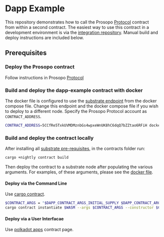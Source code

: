# Dapp Example

This repository demonstrates how to call the Prosopo [Protocol](https://github.com/prosopo-io/protocol) contract from within a second contract. The easiest way to use this contract in a development environment is via the [integration repository](https://github.com/prosopo-io/integration). Manual build and deploy instructions are included below.

## Prerequisites

### Deploy the Prosopo contract

Follow instructions in Prosopo [Protocol](https://github.com/prosopo-io/protocol)

### Build and deploy the dapp-example contract with docker

The docker file is configured to use the [substrate endpoint](https://github.com/prosopo-io/dapp-example/blob/859ed5088bd77273819023823e6a0c5fb241f0b3/docker/contracts.dapp.dockerfile#L9) from the docker compose file. Change this endpoint and the docker compose file if you wish to deploy to a different node. Specify the Prosopo Protocol account as `CONTRACT_ADDRESS`.

```bash
CONTRACT_ADDRESS=5CCfRe5TxkUVMDMznbGs4wpxeWnUK8hC6dqQ7bZZtao6RFiH docker compose --file docker-compose.dapp.yml up dapp-build
```

### Build and deploy the contract locally

After installing all [substrate pre-requisites](https://docs.substrate.io/main-docs/install/), in the contracts folder run:

```bash
cargo +nightly contract build
```

Then deploy the contract to a substrate node after populating the various arguments. For examples, of these arguments, please see the [docker file](https://github.com/prosopo-io/dapp-example/blob/develop/docker/contracts.dapp.dockerfile).

#### Deploy via the Command Line

Use [cargo contract](https://github.com/paritytech/cargo-contract).

```bash
$CONTRACT_ARGS = "$DAPP_CONTRACT_ARGS_INITIAL_SUPPLY $DAPP_CONTRACT_ARGS_FAUCET_AMOUNT $CONTRACT_ADDRESS $DAPP_CONTRACT_ARGS_HUMAN_THRESHOLD $DAPP_CONTRACT_ARGS_RECENCY_THRESHOLD"
cargo contract instantiate $WASM --args $CONTRACT_ARGS --constructor $CONSTRUCTOR --suri $SURI --value $ENDOWMENT --url '$ENDPOINT:$PORT' --gas 500000000000

```

#### Deploy via a User Interfacae

Use [polkadot apps](https://polkadot.js.org/apps/) contract page.


